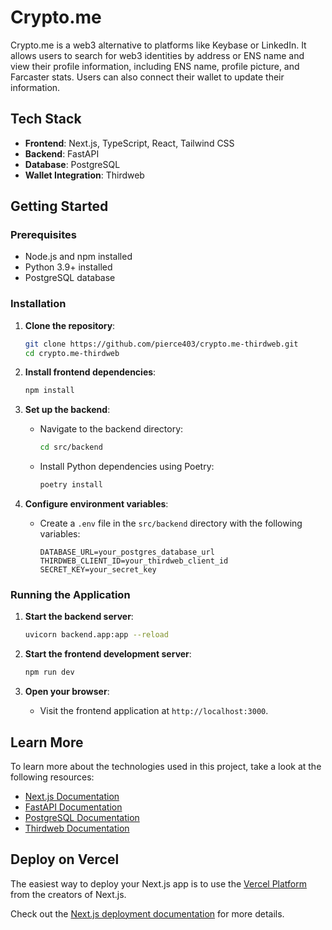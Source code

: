 # Crypto.me

Crypto.me is a web3 alternative to platforms like Keybase or LinkedIn. It allows users to search for web3 identities by address or ENS name and view their profile information, including ENS name, profile picture, and Farcaster stats. Users can also connect their wallet to update their information.

## Tech Stack

- **Frontend**: Next.js, TypeScript, React, Tailwind CSS
- **Backend**: FastAPI
- **Database**: PostgreSQL
- **Wallet Integration**: Thirdweb

## Getting Started

### Prerequisites

- Node.js and npm installed
- Python 3.9+ installed
- PostgreSQL database

### Installation

1. **Clone the repository**:
   ```bash
   git clone https://github.com/pierce403/crypto.me-thirdweb.git
   cd crypto.me-thirdweb
   ```

2. **Install frontend dependencies**:
   ```bash
   npm install
   ```

3. **Set up the backend**:
   - Navigate to the backend directory:
     ```bash
     cd src/backend
     ```
   - Install Python dependencies using Poetry:
     ```bash
     poetry install
     ```

4. **Configure environment variables**:
   - Create a `.env` file in the `src/backend` directory with the following variables:
     ```
     DATABASE_URL=your_postgres_database_url
     THIRDWEB_CLIENT_ID=your_thirdweb_client_id
     SECRET_KEY=your_secret_key
     ```

### Running the Application

1. **Start the backend server**:
   ```bash
   uvicorn backend.app:app --reload
   ```

2. **Start the frontend development server**:
   ```bash
   npm run dev
   ```

3. **Open your browser**:
   - Visit the frontend application at `http://localhost:3000`.

## Learn More

To learn more about the technologies used in this project, take a look at the following resources:

- [Next.js Documentation](https://nextjs.org/docs)
- [FastAPI Documentation](https://fastapi.tiangolo.com/)
- [PostgreSQL Documentation](https://www.postgresql.org/docs/)
- [Thirdweb Documentation](https://portal.thirdweb.com/)

## Deploy on Vercel

The easiest way to deploy your Next.js app is to use the [Vercel Platform](https://vercel.com/new) from the creators of Next.js.

Check out the [Next.js deployment documentation](https://nextjs.org/docs/app/building-your-application/deploying) for more details.
